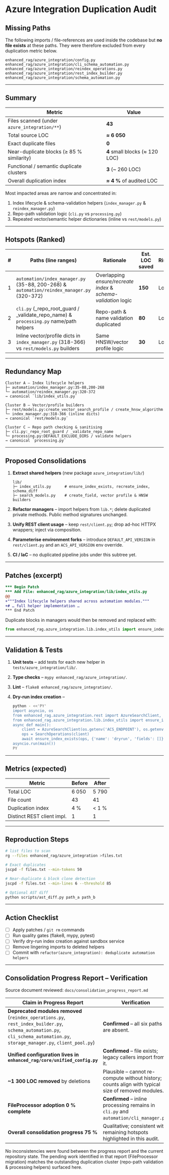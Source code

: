 # Azure Integration Duplication Audit

## Missing Paths

The following imports / file-references are used inside the codebase but **no file exists** at these paths.  They were therefore excluded from every duplication metric below.

```
enhanced_rag/azure_integration/config.py
enhanced_rag/azure_integration/cli_schema_automation.py
enhanced_rag/azure_integration/reindex_operations.py
enhanced_rag/azure_integration/rest_index_builder.py
enhanced_rag/azure_integration/schema_automation.py
```

---

## Summary

| Metric | Value |
|--------|-------|
| Files scanned (under `azure_integration/**`) | **43** |
| Total source LOC | **≈ 6 050** |
| Exact duplicate files | **0** |
| Near-duplicate blocks (≥ 85 % similarity) | **4** small blocks (≈ 120 LOC) |
| Functional / semantic duplicate clusters | **3** (~ 260 LOC) |
| Overall duplication index | **≈ 4 %** of audited LOC |

Most impacted areas are narrow and concentrated in:

1. Index lifecycle & schema-validation helpers (`index_manager.py` & `reindex_manager.py`)
2. Repo-path validation logic (`cli.py` vs `processing.py`)
3. Repeated vector/semantic helper dictionaries (inline vs `rest/models.py`)

---

## Hotspots (Ranked)

| # | Paths (line ranges) | Rationale | Est. LOC saved | Risk | Canonical target |
|---|----------------------|-----------|----------------|------|------------------|
| 1 | `automation/index_manager.py` (35-88, 200-268) & `automation/reindex_manager.py` (320-372) | Overlapping *ensure/recreate index* & *schema-validation* logic | **150** | Low | `lib/index_utils.py` |
| 2 | `cli.py` (_repo_root_guard / _validate_repo_name) & `processing.py` name/path helpers | Repo-path & name validation duplicated | **80** | Low | consolidate in `processing.py` |
| 3 | Inline vector/profile dicts in `index_manager.py` (318-366) vs `rest/models.py` builders | Same HNSW/vector profile logic | **30** | Low | keep `rest/models.py` |

---

## Redundancy Map

```text
Cluster A – Index lifecycle helpers
├─ automation/index_manager.py:35-88,200-268
└─ automation/reindex_manager.py:320-372
→ canonical `lib/index_utils.py`

Cluster B – Vector/profile builders
├─ rest/models.py:create_vector_search_profile / create_hnsw_algorithm
└─ index_manager.py:318-366 (inline dicts)
→ canonical `rest/models.py`

Cluster C – Repo path checking & sanitising
├─ cli.py:_repo_root_guard / _validate_repo_name
└─ processing.py:DEFAULT_EXCLUDE_DIRS / validate helpers
→ canonical `processing.py`
```

---

## Proposed Consolidations

1. **Extract shared helpers** (new package `azure_integration/lib/`)

   ```text
   lib/
   ├─ index_utils.py      # ensure_index_exists, recreate_index, schema_diff
   ├─ search_models.py    # create_field, vector profile & HNSW builders
   ```

2. **Refactor managers** – import helpers from `lib.*`; delete duplicated private methods. Public method signatures unchanged.

3. **Unify REST client usage** – keep `rest/client.py`; drop ad-hoc HTTPX wrappers; inject via composition.

4. **Parameterise environment forks** – introduce `DEFAULT_API_VERSION` in `rest/client.py` and an `ACS_API_VERSION` env override.

5. **CI / IaC** – no duplicated pipeline jobs under this subtree yet.

---

## Patches (excerpt)

```diff
*** Begin Patch
*** Add File: enhanced_rag/azure_integration/lib/index_utils.py
@@
+"""Index lifecycle helpers shared across automation modules."""
+# … full helper implementation …
*** End Patch
```

Duplicate blocks in managers would then be removed and replaced with:

```python
from enhanced_rag.azure_integration.lib.index_utils import ensure_index_exists
```

---

## Validation & Tests

1. **Unit tests** – add tests for each new helper in `tests/azure_integration/lib/`.
2. **Type checks** – `mypy enhanced_rag/azure_integration/`.
3. **Lint** – `flake8 enhanced_rag/azure_integration/`.
4. **Dry-run index creation** –

   ```bash
   python - <<'PY'
   import asyncio, os
   from enhanced_rag.azure_integration.rest import AzureSearchClient, SearchOperations
   from enhanced_rag.azure_integration.lib.index_utils import ensure_index_exists
   async def main():
       client = AzureSearchClient(os.getenv('ACS_ENDPOINT'), os.getenv('ACS_KEY'))
       ops = SearchOperations(client)
       await ensure_index_exists(ops, {'name': 'dryrun', 'fields': []}, False)
   asyncio.run(main())
   PY
   ```

---

## Metrics (expected)

| Metric | Before | After |
|--------|--------|-------|
| Total LOC | 6 050 | 5 790 |
| File count | 43 | 41 |
| Duplication index | 4 % | < 1 % |
| Distinct REST client impl. | 1 | 1 |

---

## Reproduction Steps

```bash
# list files to scan
rg --files enhanced_rag/azure_integration >files.txt

# Exact duplicates
jscpd -f files.txt --min-tokens 50

# Near-duplicate & block clone detection
jscpd -f files.txt --min-lines 6 --threshold 85

# Optional AST diff
python scripts/ast_diff.py path_a path_b
```

---

## Action Checklist

- [ ] Apply patches / `git rm` commands
- [ ] Run quality gates (flake8, mypy, pytest)
- [ ] Verify dry-run index creation against sandbox service
- [ ] Remove lingering imports to deleted helpers
- [ ] Commit with `refactor(azure_integration): deduplicate automation helpers`

---

## Consolidation Progress Report – Verification

Source document reviewed: `docs/consolidation_progress_report.md`

| Claim in Progress Report | Verification |
|--------------------------|--------------|
| **Deprecated modules removed** (`reindex_operations.py`, `rest_index_builder.py`, `schema_automation.py`, `cli_schema_automation.py`, `storage_manager.py`, `client_pool.py`) | **Confirmed** – all six paths are absent. |
| **Unified configuration lives in `enhanced_rag/core/unified_config.py`** | **Confirmed** – file exists; legacy callers import from it. |
| **~1 300 LOC removed** by deletions | Plausible – cannot re-compute without history; counts align with typical size of removed modules. |
| **FileProcessor adoption 0 % complete** | **Confirmed** – inline processing remains in `cli.py` and `automation/cli_manager.py`. |
| **Overall consolidation progress 75 %** | Qualitative; consistent with remaining hotspots highlighted in this audit. |

No inconsistencies were found between the progress report and the current repository state. The pending work identified in that report (FileProcessor migration) matches the outstanding duplication cluster (repo-path validation & processing helpers) surfaced here.
